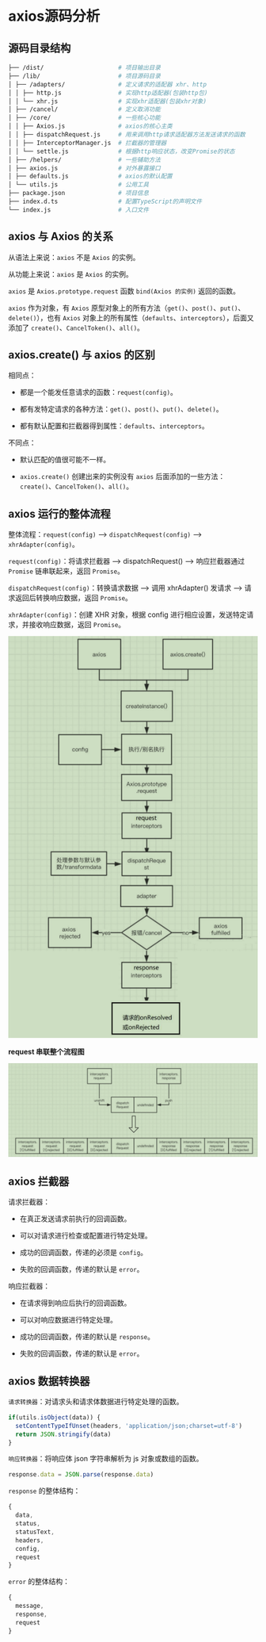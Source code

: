 # axios源码分析

## 源码目录结构

```bash
├── /dist/                     # 项目输出目录
├── /lib/                      # 项目源码目录
│ ├── /adapters/               # 定义请求的适配器 xhr、http
│ │ ├── http.js                # 实现http适配器(包装http包)
│ │ └── xhr.js                 # 实现xhr适配器(包装xhr对象)
│ ├── /cancel/                 # 定义取消功能
│ ├── /core/                   # 一些核心功能
│ │ ├── Axios.js               # axios的核心主类
│ │ ├── dispatchRequest.js     # 用来调用http请求适配器方法发送请求的函数
│ │ ├── InterceptorManager.js  # 拦截器的管理器
│ │ └── settle.js              # 根据http响应状态，改变Promise的状态
│ ├── /helpers/                # 一些辅助方法
│ ├── axios.js                 # 对外暴露接口
│ ├── defaults.js              # axios的默认配置
│ └── utils.js                 # 公用工具
├── package.json               # 项目信息
├── index.d.ts                 # 配置TypeScript的声明文件
└── index.js                   # 入口文件
```

## axios 与 Axios 的关系

从语法上来说：`axios` 不是 `Axios` 的实例。

从功能上来说：`axios` 是 `Axios` 的实例。

`axios` 是 `Axios.prototype.request` 函数 `bind(Axios 的实例)` 返回的函数。

`axios` 作为对象，有 `Axios` 原型对象上的所有方法（`get()`、`post()`、`put()`、`delete()`），也有 `Axios` 对象上的所有属性（`defaults`、`interceptors`），后面又添加了 `create()`、`CancelToken()`、`all()`。

## axios.create() 与 axios 的区别

相同点：

- 都是一个能发任意请求的函数：`request(config)`。

- 都有发特定请求的各种方法：`get()`、`post()`、`put()`、`delete()`。

- 都有默认配置和拦截器得到属性：`defaults`、`interceptors`。

不同点：

- 默认匹配的值很可能不一样。

- `axios.create()` 创建出来的实例没有 `axios` 后面添加的一些方法：`create()`、`CancelToken()`、`all()`。

## axios 运行的整体流程

整体流程：`request(config)` --> `dispatchRequest(config)` --> `xhrAdapter(config)`。

`request(config)`：将请求拦截器 --> dispatchRequest() --> 响应拦截器通过 `Promise` 链串联起来，返回 `Promise`。

`dispatchRequest(config)`：转换请求数据 --> 调用 xhrAdapter() 发请求 --> 请求返回后转换响应数据，返回 `Promise`。

`xhrAdapter(config)`：创建 XHR 对象，根据 config 进行相应设置，发送特定请求，并接收响应数据，返回 `Promise`。

![axios 执行流程](./img/axios_process.png)

**request 串联整个流程图**

![interceptors 执行流程](./img/interceptors_process.png)

## axios 拦截器

请求拦截器：

- 在真正发送请求前执行的回调函数。

- 可以对请求进行检查或配置进行特定处理。

- 成功的回调函数，传递的必须是 `config`。

- 失败的回调函数，传递的默认是 `error`。

响应拦截器：

- 在请求得到响应后执行的回调函数。

- 可以对响应数据进行特定处理。

- 成功的回调函数，传递的默认是 `response`。

- 失败的回调函数，传递的默认是 `error`。

## axios 数据转换器

`请求转换器`：对请求头和请求体数据进行特定处理的函数。

```js
if(utils.isObject(data)) {
  setContentTypeIfUnset(headers, 'application/json;charset=utf-8')
  return JSON.stringify(data)
}
```

`响应转换器`：将响应体 json 字符串解析为 js 对象或数组的函数。

```js
response.data = JSON.parse(response.data)
```

`response` 的整体结构：

```js
{
  data,
  status,
  statusText,
  headers,
  config,
  request
}
```

`error` 的整体结构：

```js
{
  message,
  response,
  request
}
```
